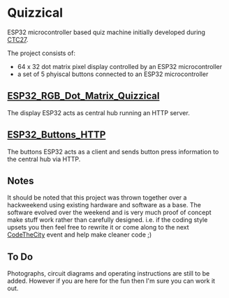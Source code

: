 # Quizzical

ESP32 microcontroller based quiz machine initially developed during [CTC27](https://github.com/CodeTheCity/CTC27).

The project consists of:

* 64 x 32 dot matrix pixel display controlled by an ESP32 microcontroller
* a set of 5 phyiscal buttons connected to an ESP32 microcontroller


## [ESP32_RGB_Dot_Matrix_Quizzical](ESP32_Buttons_HTTP)

The display ESP32 acts as central hub running an HTTP server.


## [ESP32_Buttons_HTTP](ESP32_RGB_Dot_Matrix_Quizzical)

The buttons ESP32 acts as a client and sends button press information to the central hub via HTTP.

## Notes

It should be noted that this project was thrown together over a hackweekend using existing hardware and software as a base. The software evolved over the weekend and is very much proof of concept make stuff work rather than carefully designed. i.e. if the coding style upsets you then feel free to rewrite it or come along to the next [CodeTheCity](https://www.codethecity.org) event and help make cleaner code ;) 


## To Do

Photographs, circuit diagrams and operating instructions are still to be added. However if you are here for the fun then I'm sure you can work it out.

